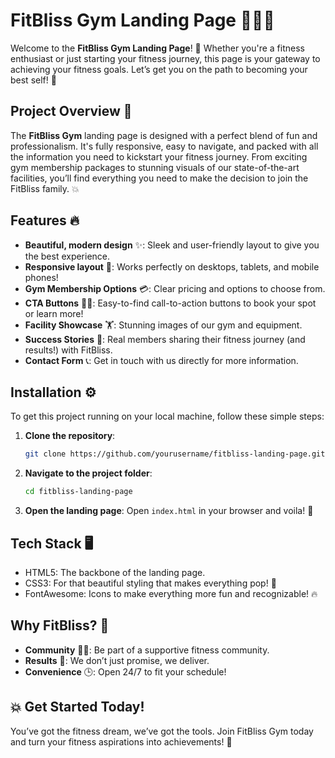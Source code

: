 





# FitBliss Gym Landing Page 🏋️‍♀️💪

Welcome to the **FitBliss Gym Landing Page**! 🚀 Whether you're a fitness enthusiast or just starting your fitness journey, this page is your gateway to achieving your fitness goals. Let’s get you on the path to becoming your best self! 🏅

## Project Overview 🎯

The **FitBliss Gym** landing page is designed with a perfect blend of fun and professionalism. It's fully responsive, easy to navigate, and packed with all the information you need to kickstart your fitness journey. From exciting gym membership packages to stunning visuals of our state-of-the-art facilities, you’ll find everything you need to make the decision to join the FitBliss family. 💥

## Features 🔥

- **Beautiful, modern design** ✨: Sleek and user-friendly layout to give you the best experience.
- **Responsive layout** 📱: Works perfectly on desktops, tablets, and mobile phones!
- **Gym Membership Options** 💳: Clear pricing and options to choose from.
- **CTA Buttons** 🏃‍♂️: Easy-to-find call-to-action buttons to book your spot or learn more!
- **Facility Showcase** 🏋️: Stunning images of our gym and equipment.
- **Success Stories** 🌟: Real members sharing their fitness journey (and results!) with FitBliss.
- **Contact Form** 📞: Get in touch with us directly for more information.
  
## Installation ⚙️

To get this project running on your local machine, follow these simple steps:

1. **Clone the repository**:
   ```bash
   git clone https://github.com/yourusername/fitbliss-landing-page.git
   ```

2. **Navigate to the project folder**:
   ```bash
   cd fitbliss-landing-page
   ```

3. **Open the landing page**:
   Open `index.html` in your browser and voila! 🎉

## Tech Stack 🖥️

- HTML5: The backbone of the landing page.
- CSS3: For that beautiful styling that makes everything pop! 💅
- FontAwesome: Icons to make everything more fun and recognizable! 🔥

## Why FitBliss? 🤔

- **Community** 👯‍♀️: Be part of a supportive fitness community.
- **Results** 💪: We don’t just promise, we deliver.
- **Convenience** 🕒: Open 24/7 to fit your schedule!

## 💥 Get Started Today!

You’ve got the fitness dream, we’ve got the tools. Join FitBliss Gym today and turn your fitness aspirations into achievements! 🚀




